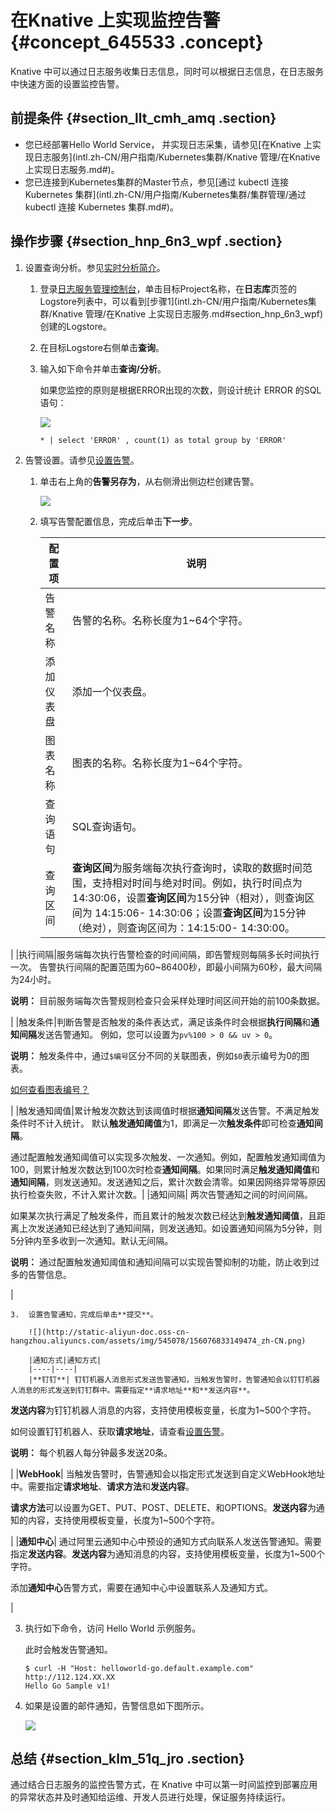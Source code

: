 # 在Knative 上实现监控告警 {#concept_645533 .concept}

Knative 中可以通过日志服务收集日志信息，同时可以根据日志信息，在日志服务中快速方面的设置监控告警。

## 前提条件 {#section_llt_cmh_amq .section}

-   您已经部署Hello World Service， 并实现日志采集，请参见[在Knative 上实现日志服务](intl.zh-CN/用户指南/Kubernetes集群/Knative 管理/在Knative 上实现日志服务.md#)。
-   您已连接到Kubernetes集群的Master节点，参见[通过 kubectl 连接 Kubernetes 集群](intl.zh-CN/用户指南/Kubernetes集群/集群管理/通过 kubectl 连接 Kubernetes 集群.md#)。

## 操作步骤 {#section_hnp_6n3_wpf .section}

1.  设置查询分析。参见[实时分析简介](../../../../intl.zh-CN/用户指南/查询与分析/实时分析简介.md#)。
    1.  登录[日志服务管理控制台](http://sls.console.aliyun.com/)，单击目标Project名称，在**日志库**页签的Logstore列表中，可以看到[步骤1](intl.zh-CN/用户指南/Kubernetes集群/Knative 管理/在Knative 上实现日志服务.md#section_hnp_6n3_wpf)创建的Logstore。
    2.  在目标Logstore右侧单击**查询**。
    3.  输入如下命令并单击**查询/分析**。

        如果您监控的原则是根据ERROR出现的次数，则设计统计 ERROR 的SQL语句：

        ![](http://static-aliyun-doc.oss-cn-hangzhou.aliyuncs.com/assets/img/545078/156076833049472_zh-CN.png)

        ``` {#codeblock_3tm_9ft_nog}
        * | select 'ERROR' , count(1) as total group by 'ERROR'
        ```

2.  告警设置。请参见[设置告警](../../../../intl.zh-CN/用户指南/告警/设置告警任务/设置告警.md#)。
    1.  单击右上角的**告警另存为**，从右侧滑出侧边栏创建告警。

        ![](http://static-aliyun-doc.oss-cn-hangzhou.aliyuncs.com/assets/img/545078/156076833049473_zh-CN.png)

    2.  填写告警配置信息，完成后单击**下一步**。

        |配置项|说明|
        |---|--|
        |告警名称|告警的名称。名称长度为1~64个字符。|
        |添加仪表盘|添加一个仪表盘。|
        |图表名称|图表的名称。名称长度为1~64个字符。|
        |查询语句|SQL查询语句。|
        |查询区间| **查询区间**为服务端每次执行查询时，读取的数据时间范围，支持相对时间与绝对时间。例如，执行时间点为14:30:06，设置**查询区间**为15分钟（相对），则查询区间为 14:15:06- 14:30:06；设置**查询区间**为15分钟（绝对），则查询区间为：14:15:00- 14:30:00。

 |
        |执行间隔|服务端每次执行告警检查的时间间隔，即告警规则每隔多长时间执行一次。 告警执行间隔的配置范围为60~86400秒，即最小间隔为60秒，最大间隔为24小时。

 **说明：** 目前服务端每次告警规则检查只会采样处理时间区间开始的前100条数据。

 |
        |触发条件|判断告警是否触发的条件表达式，满足该条件时会根据**执行间隔**和**通知间隔**发送告警通知。 例如，您可以设置为`pv%100 > 0 && uv > 0`。

 **说明：** 触发条件中，通过`$编号`区分不同的关联图表，例如`$0`表示编号为0的图表。

[如何查看图表编号？](intl.zh-CN/用户指南/告警/参考信息/告警条件表达式语法.md#searchNO)

 |
        |触发通知阈值|累计触发次数达到该阈值时根据**通知间隔**发送告警。不满足触发条件时不计入统计。 默认**触发通知阈值**为1，即满足一次**触发条件**即可检查**通知间隔**。

 通过配置触发通知阈值可以实现多次触发、一次通知。例如，配置触发通知阈值为100，则累计触发次数达到100次时检查**通知间隔**。如果同时满足**触发通知阈值**和**通知间隔**，则发送通知。发送通知之后，累计次数会清零。如果因网络异常等原因执行检查失败，不计入累计次数。|
        |通知间隔| 两次告警通知之间的时间间隔。

 如果某次执行满足了触发条件，而且累计的触发次数已经达到**触发通知阈值**，且距离上次发送通知已经达到了通知间隔，则发送通知。如设置通知间隔为5分钟，则5分钟内至多收到一次通知。默认无间隔。

 **说明：** 通过配置触发通知阈值和通知间隔可以实现告警抑制的功能，防止收到过多的告警信息。

 |

    3.  设置告警通知，完成后单击**提交**。

        ![](http://static-aliyun-doc.oss-cn-hangzhou.aliyuncs.com/assets/img/545078/156076833149474_zh-CN.png)

        |通知方式|通知方式|
        |----|----|
        |**钉钉**| 钉钉机器人消息形式发送告警通知，当触发告警时，告警通知会以钉钉机器人消息的形式发送到钉钉群中。需要指定**请求地址**和**发送内容**。

 **发送内容**为钉钉机器人消息的内容，支持使用模板变量，长度为1~500个字符。

 如何设置钉钉机器人、获取**请求地址**，请查看[设置告警](../../../../intl.zh-CN/用户指南/告警/设置告警任务/设置告警.md#)。

 **说明：** 每个机器人每分钟最多发送20条。

 |
        |**WebHook**| 当触发告警时，告警通知会以指定形式发送到自定义WebHook地址中。需要指定**请求地址**、**请求方法**和**发送内容**。

 **请求方法**可以设置为GET、PUT、POST、DELETE、和OPTIONS。**发送内容**为通知的内容，支持使用模板变量，长度为1~500个字符。

 |
        |**通知中心**| 通过阿里云通知中心中预设的通知方式向联系人发送告警通知。需要指定**发送内容**。**发送内容**为通知消息的内容，支持使用模板变量，长度为1~500个字符。

 添加**通知中心**告警方式，需要在通知中心中设置联系人及通知方式。

 |

3.  执行如下命令，访问 Hello World 示例服务。

    此时会触发告警通知。

    ``` {#codeblock_8sa_v2n_mfs}
    $ curl -H "Host: helloworld-go.default.example.com" http://112.124.XX.XX
    Hello Go Sample v1!
    ```

4.  如果是设置的邮件通知，告警信息如下图所示。

    ![](http://static-aliyun-doc.oss-cn-hangzhou.aliyuncs.com/assets/img/545078/156076833149475_zh-CN.png)


## 总结 {#section_klm_51q_jro .section}

通过结合日志服务的监控告警方式，在 Knative 中可以第一时间监控到部署应用的异常状态并及时通知给运维、开发人员进行处理，保证服务持续运行。

